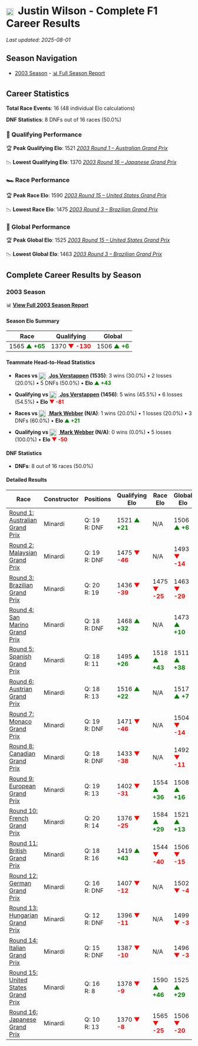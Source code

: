 # <img src="https://upload.wikimedia.org/wikipedia/commons/thumb/8/83/Flag_of_the_United_Kingdom_%283-5%29.svg/512px-Flag_of_the_United_Kingdom_%283-5%29.svg.png?20250726143817" alt="United Kingdom" width="20" height="auto" style="vertical-align: middle; margin-right: 5px;" onerror="this.outerHTML='🇬🇧'; this.style.marginRight='5px';"/> Justin Wilson - Complete F1 Career Results

*Last updated: 2025-08-01*

## Season Navigation

- [2003 Season](#2003-season) - [📊 Full Season Report](../seasons/2003-season-report)

## Career Statistics

**Total Race Events**: 16 (48 individual Elo calculations)

**DNF Statistics**: 8 DNFs out of 16 races (50.0%)

### 🏁 Qualifying Performance

🏆 **Peak Qualifying Elo**: 1521
   *[2003 Round 1 – Australian Grand Prix](../seasons/2003-season-report#round-1-australian-grand-prix)*

📉 **Lowest Qualifying Elo**: 1370
   *[2003 Round 16 – Japanese Grand Prix](../seasons/2003-season-report#round-16-japanese-grand-prix)*

### 🏎️ Race Performance

🏆 **Peak Race Elo**: 1590
   *[2003 Round 15 – United States Grand Prix](../seasons/2003-season-report#round-15-united-states-grand-prix)*

📉 **Lowest Race Elo**: 1475
   *[2003 Round 3 – Brazilian Grand Prix](../seasons/2003-season-report#round-3-brazilian-grand-prix)*

### 🌟 Global Performance

🏆 **Peak Global Elo**: 1525
   *[2003 Round 15 – United States Grand Prix](../seasons/2003-season-report#round-15-united-states-grand-prix)*

📉 **Lowest Global Elo**: 1463
   *[2003 Round 3 – Brazilian Grand Prix](../seasons/2003-season-report#round-3-brazilian-grand-prix)*


## Complete Career Results by Season

### 2003 Season

📊 **[View Full 2003 Season Report](../seasons/2003-season-report)**

#### Season Elo Summary

| Race | Qualifying | Global |
|------|------------|--------|
| 1565 **<span style="color: green;">▲ +65</span>** | 1370 **<span style="color: red;">▼ -130</span>** | 1506 **<span style="color: green;">▲ +6</span>** |

#### Teammate Head-to-Head Statistics

- **Races vs [<img src="https://upload.wikimedia.org/wikipedia/commons/2/20/Flag_of_the_Netherlands.svg" alt="Netherlands" width="20" height="auto" style="vertical-align: middle; margin-right: 5px;" onerror="this.outerHTML='🇳🇱'; this.style.marginRight='5px';"/> Jos Verstappen](jos-verstappen) (1535)**: 3 wins (30.0%) • 2 losses (20.0%) • 5 DNFs (50.0%) • **Elo <span style="color: green;">▲ +43</span>**
- **Qualifying vs [<img src="https://upload.wikimedia.org/wikipedia/commons/2/20/Flag_of_the_Netherlands.svg" alt="Netherlands" width="20" height="auto" style="vertical-align: middle; margin-right: 5px;" onerror="this.outerHTML='🇳🇱'; this.style.marginRight='5px';"/> Jos Verstappen](jos-verstappen) (1456)**: 5 wins (45.5%) • 6 losses (54.5%) • **Elo <span style="color: red;">▼ -81</span>**

- **Races vs [<img src="https://upload.wikimedia.org/wikipedia/commons/8/88/Flag_of_Australia_%28converted%29.svg" alt="Australia" width="20" height="auto" style="vertical-align: middle; margin-right: 5px;" onerror="this.outerHTML='🇦🇺'; this.style.marginRight='5px';"/> Mark Webber](mark-webber) (N/A)**: 1 wins (20.0%) • 1 losses (20.0%) • 3 DNFs (60.0%) • **Elo <span style="color: green;">▲ +21</span>**
- **Qualifying vs [<img src="https://upload.wikimedia.org/wikipedia/commons/8/88/Flag_of_Australia_%28converted%29.svg" alt="Australia" width="20" height="auto" style="vertical-align: middle; margin-right: 5px;" onerror="this.outerHTML='🇦🇺'; this.style.marginRight='5px';"/> Mark Webber](mark-webber) (N/A)**: 0 wins (0.0%) • 5 losses (100.0%) • **Elo <span style="color: red;">▼ -50</span>**

#### DNF Statistics

- **DNFs**: 8 out of 16 races (50.0%)

#### Detailed Results

| Race | Constructor | Positions | Qualifying Elo | Race Elo | Global Elo | Teammate |
|------|-------------|-----------|----------------|----------|------------|----------|
| [Round 1: Australian Grand Prix](../seasons/2003-season-report#round-1-australian-grand-prix) | Minardi | Q: 19<br/>R: DNF | 1521 **<span style="color: green;">▲ +21</span>** | N/A | 1506 **<span style="color: green;">▲ +6</span>** | [<img src="https://upload.wikimedia.org/wikipedia/commons/2/20/Flag_of_the_Netherlands.svg" alt="Netherlands" width="20" height="auto" style="vertical-align: middle; margin-right: 5px;" onerror="this.outerHTML='🇳🇱'; this.style.marginRight='5px';"/> Jos Verstappen](jos-verstappen)<br/>Q: 20<br/>R: 11 |
| [Round 2: Malaysian Grand Prix](../seasons/2003-season-report#round-2-malaysian-grand-prix) | Minardi | Q: 19<br/>R: DNF | 1475 **<span style="color: red;">▼ -46</span>** | N/A | 1493 **<span style="color: red;">▼ -14</span>** | [<img src="https://upload.wikimedia.org/wikipedia/commons/2/20/Flag_of_the_Netherlands.svg" alt="Netherlands" width="20" height="auto" style="vertical-align: middle; margin-right: 5px;" onerror="this.outerHTML='🇳🇱'; this.style.marginRight='5px';"/> Jos Verstappen](jos-verstappen)<br/>Q: 18<br/>R: 13 |
| [Round 3: Brazilian Grand Prix](../seasons/2003-season-report#round-3-brazilian-grand-prix) | Minardi | Q: 20<br/>R: 19 | 1436 **<span style="color: red;">▼ -39</span>** | 1475 **<span style="color: red;">▼ -25</span>** | 1463 **<span style="color: red;">▼ -29</span>** | [<img src="https://upload.wikimedia.org/wikipedia/commons/2/20/Flag_of_the_Netherlands.svg" alt="Netherlands" width="20" height="auto" style="vertical-align: middle; margin-right: 5px;" onerror="this.outerHTML='🇳🇱'; this.style.marginRight='5px';"/> Jos Verstappen](jos-verstappen)<br/>Q: 19<br/>R: 13 |
| [Round 4: San Marino Grand Prix](../seasons/2003-season-report#round-4-san-marino-grand-prix) | Minardi | Q: 18<br/>R: DNF | 1468 **<span style="color: green;">▲ +32</span>** | N/A | 1473 **<span style="color: green;">▲ +10</span>** | [<img src="https://upload.wikimedia.org/wikipedia/commons/2/20/Flag_of_the_Netherlands.svg" alt="Netherlands" width="20" height="auto" style="vertical-align: middle; margin-right: 5px;" onerror="this.outerHTML='🇳🇱'; this.style.marginRight='5px';"/> Jos Verstappen](jos-verstappen)<br/>Q: 20<br/>R: DNF |
| [Round 5: Spanish Grand Prix](../seasons/2003-season-report#round-5-spanish-grand-prix) | Minardi | Q: 18<br/>R: 11 | 1495 **<span style="color: green;">▲ +26</span>** | 1518 **<span style="color: green;">▲ +43</span>** | 1511 **<span style="color: green;">▲ +38</span>** | [<img src="https://upload.wikimedia.org/wikipedia/commons/2/20/Flag_of_the_Netherlands.svg" alt="Netherlands" width="20" height="auto" style="vertical-align: middle; margin-right: 5px;" onerror="this.outerHTML='🇳🇱'; this.style.marginRight='5px';"/> Jos Verstappen](jos-verstappen)<br/>Q: 19<br/>R: 12 |
| [Round 6: Austrian Grand Prix](../seasons/2003-season-report#round-6-austrian-grand-prix) | Minardi | Q: 18<br/>R: 13 | 1516 **<span style="color: green;">▲ +22</span>** | N/A | 1517 **<span style="color: green;">▲ +7</span>** | [<img src="https://upload.wikimedia.org/wikipedia/commons/2/20/Flag_of_the_Netherlands.svg" alt="Netherlands" width="20" height="auto" style="vertical-align: middle; margin-right: 5px;" onerror="this.outerHTML='🇳🇱'; this.style.marginRight='5px';"/> Jos Verstappen](jos-verstappen)<br/>Q: 20<br/>R: DNF |
| [Round 7: Monaco Grand Prix](../seasons/2003-season-report#round-7-monaco-grand-prix) | Minardi | Q: 19<br/>R: DNF | 1471 **<span style="color: red;">▼ -46</span>** | N/A | 1504 **<span style="color: red;">▼ -14</span>** | [<img src="https://upload.wikimedia.org/wikipedia/commons/2/20/Flag_of_the_Netherlands.svg" alt="Netherlands" width="20" height="auto" style="vertical-align: middle; margin-right: 5px;" onerror="this.outerHTML='🇳🇱'; this.style.marginRight='5px';"/> Jos Verstappen](jos-verstappen)<br/>Q: 18<br/>R: DNF |
| [Round 8: Canadian Grand Prix](../seasons/2003-season-report#round-8-canadian-grand-prix) | Minardi | Q: 18<br/>R: DNF | 1433 **<span style="color: red;">▼ -38</span>** | N/A | 1492 **<span style="color: red;">▼ -11</span>** | [<img src="https://upload.wikimedia.org/wikipedia/commons/2/20/Flag_of_the_Netherlands.svg" alt="Netherlands" width="20" height="auto" style="vertical-align: middle; margin-right: 5px;" onerror="this.outerHTML='🇳🇱'; this.style.marginRight='5px';"/> Jos Verstappen](jos-verstappen)<br/>Q: 15<br/>R: 9 |
| [Round 9: European Grand Prix](../seasons/2003-season-report#round-9-european-grand-prix) | Minardi | Q: 19<br/>R: 13 | 1402 **<span style="color: red;">▼ -31</span>** | 1554 **<span style="color: green;">▲ +36</span>** | 1508 **<span style="color: green;">▲ +16</span>** | [<img src="https://upload.wikimedia.org/wikipedia/commons/2/20/Flag_of_the_Netherlands.svg" alt="Netherlands" width="20" height="auto" style="vertical-align: middle; margin-right: 5px;" onerror="this.outerHTML='🇳🇱'; this.style.marginRight='5px';"/> Jos Verstappen](jos-verstappen)<br/>Q: 18<br/>R: 14 |
| [Round 10: French Grand Prix](../seasons/2003-season-report#round-10-french-grand-prix) | Minardi | Q: 20<br/>R: 14 | 1376 **<span style="color: red;">▼ -25</span>** | 1584 **<span style="color: green;">▲ +29</span>** | 1521 **<span style="color: green;">▲ +13</span>** | [<img src="https://upload.wikimedia.org/wikipedia/commons/2/20/Flag_of_the_Netherlands.svg" alt="Netherlands" width="20" height="auto" style="vertical-align: middle; margin-right: 5px;" onerror="this.outerHTML='🇳🇱'; this.style.marginRight='5px';"/> Jos Verstappen](jos-verstappen)<br/>Q: 19<br/>R: 16 |
| [Round 11: British Grand Prix](../seasons/2003-season-report#round-11-british-grand-prix) | Minardi | Q: 18<br/>R: 16 | 1419 **<span style="color: green;">▲ +43</span>** | 1544 **<span style="color: red;">▼ -40</span>** | 1506 **<span style="color: red;">▼ -15</span>** | [<img src="https://upload.wikimedia.org/wikipedia/commons/2/20/Flag_of_the_Netherlands.svg" alt="Netherlands" width="20" height="auto" style="vertical-align: middle; margin-right: 5px;" onerror="this.outerHTML='🇳🇱'; this.style.marginRight='5px';"/> Jos Verstappen](jos-verstappen)<br/>Q: 19<br/>R: 15 |
| [Round 12: German Grand Prix](../seasons/2003-season-report#round-12-german-grand-prix) | Minardi | Q: 16<br/>R: DNF | 1407 **<span style="color: red;">▼ -12</span>** | N/A | 1502 **<span style="color: red;">▼ -4</span>** | [<img src="https://upload.wikimedia.org/wikipedia/commons/8/88/Flag_of_Australia_%28converted%29.svg" alt="Australia" width="20" height="auto" style="vertical-align: middle; margin-right: 5px;" onerror="this.outerHTML='🇦🇺'; this.style.marginRight='5px';"/> Mark Webber](mark-webber)<br/>Q: N/A<br/>R: N/A |
| [Round 13: Hungarian Grand Prix](../seasons/2003-season-report#round-13-hungarian-grand-prix) | Minardi | Q: 12<br/>R: DNF | 1396 **<span style="color: red;">▼ -11</span>** | N/A | 1499 **<span style="color: red;">▼ -3</span>** | [<img src="https://upload.wikimedia.org/wikipedia/commons/8/88/Flag_of_Australia_%28converted%29.svg" alt="Australia" width="20" height="auto" style="vertical-align: middle; margin-right: 5px;" onerror="this.outerHTML='🇦🇺'; this.style.marginRight='5px';"/> Mark Webber](mark-webber)<br/>Q: N/A<br/>R: N/A |
| [Round 14: Italian Grand Prix](../seasons/2003-season-report#round-14-italian-grand-prix) | Minardi | Q: 15<br/>R: DNF | 1387 **<span style="color: red;">▼ -10</span>** | N/A | 1496 **<span style="color: red;">▼ -3</span>** | [<img src="https://upload.wikimedia.org/wikipedia/commons/8/88/Flag_of_Australia_%28converted%29.svg" alt="Australia" width="20" height="auto" style="vertical-align: middle; margin-right: 5px;" onerror="this.outerHTML='🇦🇺'; this.style.marginRight='5px';"/> Mark Webber](mark-webber)<br/>Q: N/A<br/>R: N/A |
| [Round 15: United States Grand Prix](../seasons/2003-season-report#round-15-united-states-grand-prix) | Minardi | Q: 16<br/>R: 8 | 1378 **<span style="color: red;">▼ -9</span>** | 1590 **<span style="color: green;">▲ +46</span>** | 1525 **<span style="color: green;">▲ +29</span>** | [<img src="https://upload.wikimedia.org/wikipedia/commons/8/88/Flag_of_Australia_%28converted%29.svg" alt="Australia" width="20" height="auto" style="vertical-align: middle; margin-right: 5px;" onerror="this.outerHTML='🇦🇺'; this.style.marginRight='5px';"/> Mark Webber](mark-webber)<br/>Q: N/A<br/>R: N/A |
| [Round 16: Japanese Grand Prix](../seasons/2003-season-report#round-16-japanese-grand-prix) | Minardi | Q: 10<br/>R: 13 | 1370 **<span style="color: red;">▼ -8</span>** | 1565 **<span style="color: red;">▼ -25</span>** | 1506 **<span style="color: red;">▼ -20</span>** | [<img src="https://upload.wikimedia.org/wikipedia/commons/8/88/Flag_of_Australia_%28converted%29.svg" alt="Australia" width="20" height="auto" style="vertical-align: middle; margin-right: 5px;" onerror="this.outerHTML='🇦🇺'; this.style.marginRight='5px';"/> Mark Webber](mark-webber)<br/>Q: N/A<br/>R: N/A |

